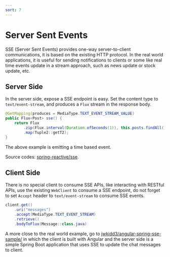 ```yaml
---
sort: 7
---
```


# Server Sent Events

SSE (Server Sent Events) provides one-way server-to-client communications, it is  based on the existing HTTP protocol.  In the real world applications, it is useful for sending notifications to clients or some like real time events update in a stream approach, such as news update or stock update, etc.

## Server Side

In the server side, expose a  SSE endpoint is easy. Set the content type to `text/event-stream`,  and produces a `Flux` stream in the response body.

```java
@GetMapping(produces = MediaType.TEXT_EVENT_STREAM_VALUE)
public Flux<Post> sse() {
    return Flux
        .zip(Flux.interval(Duration.ofSeconds(1)), this.posts.findAll().repeat())
        .map(Tuple2::getT2);
}
```

The above example is emitting a time based event.

Source codes: [spring-reactive/sse](https://github.com/jwkidd3/spring-reactive/blob/master/sse).  

## Client Side

There is no special client to consume SSE APIs,  like interacting with RESTful APIs,  use the existing `WebClient` to consume a SSE endpoint, do not forget to set `Accept` header to  `text/event-stream` to consume SSE events.

```java
client.get()
    .uri("messages")
    .accept(MediaType.TEXT_EVENT_STREAM)
    .retrieve()
    .bodyToFlux(Message::class.java)
```

A more close to the real world example, go to [jwkidd3/angular-spring-sse-sample/](https://github.com/jwkidd3/angular-spring-sse-sample/) in which the client is built with Angular and  the server side is a simple Spring Boot application that uses SSE to update the chat messages to client.

